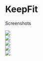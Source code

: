 # KeepFit
Screenshots

![](keepfit_home.png)
<br>
![](keepfit_exercises.png)
<br>
![](keepfit_macros_calc.png)
<br>
![](keepfit_timer.png)
<br>
![](keepfit_timer_settings.png)
